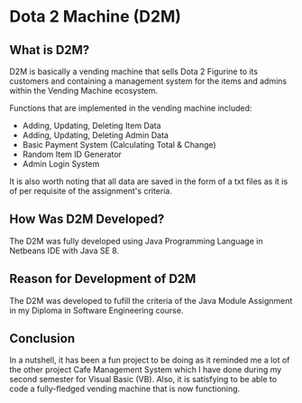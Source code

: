 <h1>Dota 2 Machine (D2M)</h1>

<h2>What is D2M?</h2>
<p>D2M is basically a vending machine that sells Dota 2 Figurine to its customers and containing a management system for the items and admins within the Vending Machine ecosystem. 
   <p>Functions that are implemented in the vending machine included:</p>
  <ul>
    <li>Adding, Updating, Deleting Item Data</li>
    <li>Adding, Updating, Deleting Admin Data</li>
    <li>Basic Payment System (Calculating Total & Change)</li>
    <li>Random Item ID Generator</li>
    <li>Admin Login System</li>
  </ul>
  It is also worth noting that all data are saved in the form of a txt files as it is of per requisite of the assignment's criteria.
</p>

<h2>How Was D2M Developed?</h2>
<p>The D2M was fully developed using Java Programming Language in Netbeans IDE with Java SE 8.</p>

<h2>Reason for Development of D2M</h2>
<p>The D2M was developed to fufill the criteria of the Java Module Assignment in my Diploma in Software Engineering course.</p>

<h2>Conclusion</h2>
<p>In a nutshell, it has been a fun project to be doing as it reminded me a lot of the other project Cafe Management System which 
   I have done during my second semester for Visual Basic (VB). Also, it is satisfying to be able to code a fully-fledged vending 
   machine that is now functioning.
 </p>
